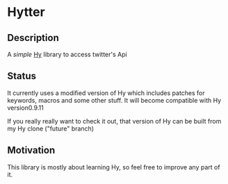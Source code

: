 # Hytter #

## Description ##

A *simple* [Hy](http://hylang.org) library to access twitter's Api

## Status ##

It currently uses a modified version of Hy which includes patches for keywords,
macros and some other stuff. It will become compatible with Hy version0.9.11

If you really really want to check it out, that version of Hy can be built from
my Hy clone ("future" branch)

## Motivation ##

This library is mostly about learning Hy, so feel free to improve any part of it.
